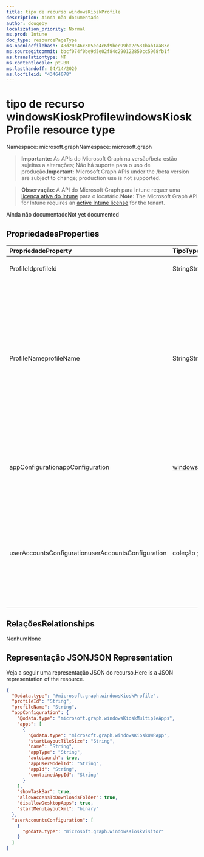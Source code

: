 ```yaml
---
title: tipo de recurso windowsKioskProfile
description: Ainda não documentado
author: dougeby
localization_priority: Normal
ms.prod: Intune
doc_type: resourcePageType
ms.openlocfilehash: 48d20c46c305ee4c6f9bec99ba2c531bab1aa83e
ms.sourcegitcommit: bbcf074f0be9d5e02f84c290122850cc5968fb1f
ms.translationtype: MT
ms.contentlocale: pt-BR
ms.lasthandoff: 04/14/2020
ms.locfileid: "43464078"
---
```

# <a name="windowskioskprofile-resource-type"></a><span data-ttu-id="0da4e-103">tipo de recurso windowsKioskProfile</span><span class="sxs-lookup"><span data-stu-id="0da4e-103">windowsKioskProfile resource type</span></span>

<span data-ttu-id="0da4e-104">Namespace: microsoft.graph</span><span class="sxs-lookup"><span data-stu-id="0da4e-104">Namespace: microsoft.graph</span></span>

> <span data-ttu-id="0da4e-105">**Importante:** As APIs do Microsoft Graph na versão/beta estão sujeitas a alterações; Não há suporte para o uso de produção.</span><span class="sxs-lookup"><span data-stu-id="0da4e-105">**Important:** Microsoft Graph APIs under the /beta version are subject to change; production use is not supported.</span></span>

> <span data-ttu-id="0da4e-106">**Observação:** A API do Microsoft Graph para Intune requer uma [licença ativa do Intune](https://go.microsoft.com/fwlink/?linkid=839381) para o locatário.</span><span class="sxs-lookup"><span data-stu-id="0da4e-106">**Note:** The Microsoft Graph API for Intune requires an [active Intune license](https://go.microsoft.com/fwlink/?linkid=839381) for the tenant.</span></span>

<span data-ttu-id="0da4e-107">Ainda não documentado</span><span class="sxs-lookup"><span data-stu-id="0da4e-107">Not yet documented</span></span>

## <a name="properties"></a><span data-ttu-id="0da4e-108">Propriedades</span><span class="sxs-lookup"><span data-stu-id="0da4e-108">Properties</span></span>
|<span data-ttu-id="0da4e-109">Propriedade</span><span class="sxs-lookup"><span data-stu-id="0da4e-109">Property</span></span>|<span data-ttu-id="0da4e-110">Tipo</span><span class="sxs-lookup"><span data-stu-id="0da4e-110">Type</span></span>|<span data-ttu-id="0da4e-111">Descrição</span><span class="sxs-lookup"><span data-stu-id="0da4e-111">Description</span></span>|
|:---|:---|:---|
|<span data-ttu-id="0da4e-112">ProfileId</span><span class="sxs-lookup"><span data-stu-id="0da4e-112">profileId</span></span>|<span data-ttu-id="0da4e-113">String</span><span class="sxs-lookup"><span data-stu-id="0da4e-113">String</span></span>|<span data-ttu-id="0da4e-114">Chave da entidade.</span><span class="sxs-lookup"><span data-stu-id="0da4e-114">Key of the entity.</span></span>|
|<span data-ttu-id="0da4e-115">ProfileName</span><span class="sxs-lookup"><span data-stu-id="0da4e-115">profileName</span></span>|<span data-ttu-id="0da4e-116">String</span><span class="sxs-lookup"><span data-stu-id="0da4e-116">String</span></span>|<span data-ttu-id="0da4e-117">Este é um nome amigável usado para identificar um grupo de aplicativos, o layout desses aplicativos no menu iniciar e os usuários aos quais esta configuração de quiosque é atribuída.</span><span class="sxs-lookup"><span data-stu-id="0da4e-117">This is a friendly name used to identify a group of applications, the layout of these apps on the start menu and the users to whom this kiosk configuration is assigned.</span></span>|
|<span data-ttu-id="0da4e-118">appConfiguration</span><span class="sxs-lookup"><span data-stu-id="0da4e-118">appConfiguration</span></span>|[<span data-ttu-id="0da4e-119">windowsKioskAppConfiguration</span><span class="sxs-lookup"><span data-stu-id="0da4e-119">windowsKioskAppConfiguration</span></span>](../resources/intune-deviceconfig-windowskioskappconfiguration.md)|<span data-ttu-id="0da4e-120">A configuração do aplicativo que será usada para esta configuração de quiosque.</span><span class="sxs-lookup"><span data-stu-id="0da4e-120">The App configuration that will be used for this kiosk configuration.</span></span>|
|<span data-ttu-id="0da4e-121">userAccountsConfiguration</span><span class="sxs-lookup"><span data-stu-id="0da4e-121">userAccountsConfiguration</span></span>|<span data-ttu-id="0da4e-122">coleção [windowsKioskUser](../resources/intune-deviceconfig-windowskioskuser.md)</span><span class="sxs-lookup"><span data-stu-id="0da4e-122">[windowsKioskUser](../resources/intune-deviceconfig-windowskioskuser.md) collection</span></span>|<span data-ttu-id="0da4e-123">As contas de usuário que serão bloqueadas para esta configuração de quiosque.</span><span class="sxs-lookup"><span data-stu-id="0da4e-123">The user accounts that will be locked to this kiosk configuration.</span></span> <span data-ttu-id="0da4e-124">Essa coleção pode conter um máximo de 100 elementos.</span><span class="sxs-lookup"><span data-stu-id="0da4e-124">This collection can contain a maximum of 100 elements.</span></span>|

## <a name="relationships"></a><span data-ttu-id="0da4e-125">Relações</span><span class="sxs-lookup"><span data-stu-id="0da4e-125">Relationships</span></span>
<span data-ttu-id="0da4e-126">Nenhum</span><span class="sxs-lookup"><span data-stu-id="0da4e-126">None</span></span>

## <a name="json-representation"></a><span data-ttu-id="0da4e-127">Representação JSON</span><span class="sxs-lookup"><span data-stu-id="0da4e-127">JSON Representation</span></span>
<span data-ttu-id="0da4e-128">Veja a seguir uma representação JSON do recurso.</span><span class="sxs-lookup"><span data-stu-id="0da4e-128">Here is a JSON representation of the resource.</span></span>
<!-- {
  "blockType": "resource",
  "@odata.type": "microsoft.graph.windowsKioskProfile"
}
-->
``` json
{
  "@odata.type": "#microsoft.graph.windowsKioskProfile",
  "profileId": "String",
  "profileName": "String",
  "appConfiguration": {
    "@odata.type": "microsoft.graph.windowsKioskMultipleApps",
    "apps": [
      {
        "@odata.type": "microsoft.graph.windowsKioskUWPApp",
        "startLayoutTileSize": "String",
        "name": "String",
        "appType": "String",
        "autoLaunch": true,
        "appUserModelId": "String",
        "appId": "String",
        "containedAppId": "String"
      }
    ],
    "showTaskBar": true,
    "allowAccessToDownloadsFolder": true,
    "disallowDesktopApps": true,
    "startMenuLayoutXml": "binary"
  },
  "userAccountsConfiguration": [
    {
      "@odata.type": "microsoft.graph.windowsKioskVisitor"
    }
  ]
}
```




